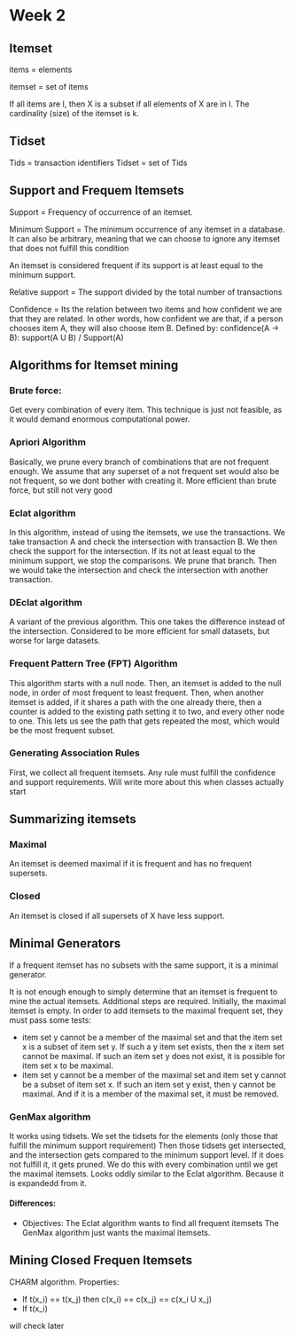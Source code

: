 # Week 2

## Itemset
items = elements

itemset = set of items

If all items are I, then X is a subset if all elements of X are in I. 
The cardinality (size) of the itemset is k.

## Tidset

Tids = transaction identifiers
Tidset = set of Tids

## Support and Frequem Itemsets

Support = Frequency of occurrence of an itemset. 

Minimum Support = The minimum occurrence of any itemset in a database. It can also be arbitrary, meaning that we can choose to ignore any itemset that does not fulfill this condition

An itemset is considered frequent if its support is at least equal to the minimum support. 

Relative support = The support divided by the total number of transactions

Confidence = Its the relation between two items and how confident we are that they are related. In other words, how confident we are that, if a person chooses item A, they will also choose item B. Defined by: confidence(A -> B): support(A U B) / Support(A)

## Algorithms for Itemset mining

### Brute force:
Get every combination of every item.
This technique is just not feasible, as it would demand enormous computational power. 

### Apriori Algorithm

Basically, we prune every branch of combinations that are not frequent enough. 
We assume that any superset of a not frequent set would also be not frequent, so we dont bother with creating it. 
More efficient than brute force, but still not very good

### Eclat algorithm

In this algorithm, instead of using the itemsets, we use the transactions.
We take transaction A and check the intersection with transaction B. 
We then check the support for the intersection. If its not at least equal to the minimum support, we stop the comparisons. We prune that branch.
Then we would take the intersection and check the intersection with another transaction. 

### DEclat algorithm

A variant of the previous algorithm. 
This one takes the difference instead of the intersection. 
Considered to be more efficient for small datasets, but worse for large datasets. 

### Frequent Pattern Tree (FPT) Algorithm

This algorithm starts with a null node. 
Then, an itemset is added to the null node, in order of most frequent to least frequent. 
Then, when another itemset is added, if it shares a path with the one already there, then a counter is added to the existing path setting it to two, and every other node to one. 
This lets us see the path that gets repeated the most, which would be the most frequent subset. 

### Generating Association Rules

First, we collect all frequent itemsets.
Any rule must fulfill the confidence and support requirements. 
Will write more about this when classes actually start

## Summarizing itemsets

### Maximal

An itemset is deemed maximal if it is frequent and has no frequent supersets. 

### Closed

An itemset is closed if all supersets of X have less support. 

## Minimal Generators

If a frequent itemset has no subsets with the same support, it is a minimal generator. 

It is not enough enough to simply determine that an itemset is frequent to mine the actual itemsets. Additional steps are required. 
Initially, the maximal itemset is empty. In order to add itemsets to the maximal frequent set, they must pass some tests: 
* item set y cannot be a member of the maximal set and that the item set x is a subset of item set y. If such a y item set exists, then the x item set cannot be maximal. If such an item set y does not exist, it is possible for item set x to be maximal.
* item set y cannot be a member of the maximal set and item set y cannot be a subset of item set x. If such an item set y exist, then y cannot be maximal. And if it is a member of the maximal set, it must be removed.

### GenMax algorithm

It works using tidsets. 
We set the tidsets for the elements (only those that fulfill the minimum support requirement)
Then those tidsets get intersected, and the intersection gets compared to the minimum support level. If it does not fulfill it, it gets pruned.
We do this with every combination until we get the maximal itemsets. 
Looks oddly similar to the Eclat algorithm. Because it is expandedd from it.

#### Differences: 
* Objectives: 
The Eclat algorithm wants to find all frequent itemsets
The GenMax algorithm just wants the maximal itemsets.

## Mining Closed Frequen Itemsets
CHARM algorithm.
Properties: 
* If t(x_i) == t(x_j) then c(x_i) == c(x_j) == c(x_i U x_j)
* If t(x_i)

will check later
